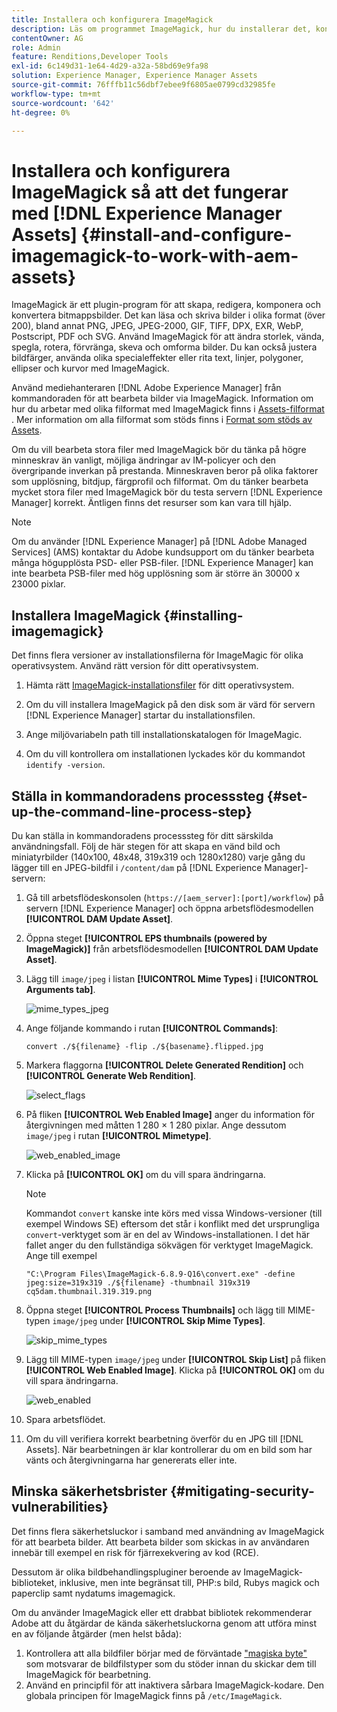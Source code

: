```yaml
---
title: Installera och konfigurera ImageMagick
description: Läs om programmet ImageMagick, hur du installerar det, konfigurerar kommandoradsprocessen och använder det för att redigera, skapa och generera miniatyrbilder från bilder.
contentOwner: AG
role: Admin
feature: Renditions,Developer Tools
exl-id: 6c149d31-1e64-4d29-a32a-58bd69e9fa98
solution: Experience Manager, Experience Manager Assets
source-git-commit: 76fffb11c56dbf7ebee9f6805ae0799cd32985fe
workflow-type: tm+mt
source-wordcount: '642'
ht-degree: 0%

---
```


# Installera och konfigurera ImageMagick så att det fungerar med [!DNL Experience Manager Assets] {#install-and-configure-imagemagick-to-work-with-aem-assets}

ImageMagick är ett plugin-program för att skapa, redigera, komponera och konvertera bitmappsbilder. Det kan läsa och skriva bilder i olika format (över 200), bland annat PNG, JPEG, JPEG-2000, GIF, TIFF, DPX, EXR, WebP, Postscript, PDF och SVG. Använd ImageMagick för att ändra storlek, vända, spegla, rotera, förvränga, skeva och omforma bilder. Du kan också justera bildfärger, använda olika specialeffekter eller rita text, linjer, polygoner, ellipser och kurvor med ImageMagick.

Använd mediehanteraren [!DNL Adobe Experience Manager] från kommandoraden för att bearbeta bilder via ImageMagick. Information om hur du arbetar med olika filformat med ImageMagick finns i [Assets-filformat ](/help/assets/assets-file-format-best-practices.md). Mer information om alla filformat som stöds finns i [Format som stöds av Assets](/help/assets/assets-formats.md).

Om du vill bearbeta stora filer med ImageMagick bör du tänka på högre minneskrav än vanligt, möjliga ändringar av IM-policyer och den övergripande inverkan på prestanda. Minneskraven beror på olika faktorer som upplösning, bitdjup, färgprofil och filformat. Om du tänker bearbeta mycket stora filer med ImageMagick bör du testa servern [!DNL Experience Manager] korrekt. Äntligen finns det resurser som kan vara till hjälp.

>[!NOTE]
>
>Om du använder [!DNL Experience Manager] på [!DNL Adobe Managed Services] (AMS) kontaktar du Adobe kundsupport om du tänker bearbeta många högupplösta PSD- eller PSB-filer. [!DNL Experience Manager] kan inte bearbeta PSB-filer med hög upplösning som är större än 30000 x 23000 pixlar.

## Installera ImageMagick {#installing-imagemagick}

Det finns flera versioner av installationsfilerna för ImageMagic för olika operativsystem. Använd rätt version för ditt operativsystem.

1. Hämta rätt [ImageMagick-installationsfiler](https://www.imagemagick.org/script/download.php) för ditt operativsystem.
1. Om du vill installera ImageMagick på den disk som är värd för servern [!DNL Experience Manager] startar du installationsfilen.

1. Ange miljövariabeln path till installationskatalogen för ImageMagic.
1. Om du vill kontrollera om installationen lyckades kör du kommandot `identify -version`.

## Ställa in kommandoradens processsteg {#set-up-the-command-line-process-step}

Du kan ställa in kommandoradens processsteg för ditt särskilda användningsfall. Följ de här stegen för att skapa en vänd bild och miniatyrbilder (140x100, 48x48, 319x319 och 1280x1280) varje gång du lägger till en JPEG-bildfil i `/content/dam` på [!DNL Experience Manager]-servern:

1. Gå till arbetsflödeskonsolen (`https://[aem_server]:[port]/workflow`) på servern [!DNL Experience Manager] och öppna arbetsflödesmodellen **[!UICONTROL DAM Update Asset]**.
1. Öppna steget **[!UICONTROL EPS thumbnails (powered by ImageMagick)]** från arbetsflödesmodellen **[!UICONTROL DAM Update Asset]**.
1. Lägg till `image/jpeg` i listan **[!UICONTROL Mime Types]** i **[!UICONTROL Arguments tab]**.

   ![mime_types_jpeg](assets/mime_types_jpeg.png)

1. Ange följande kommando i rutan **[!UICONTROL Commands]**:

   `convert ./${filename} -flip ./${basename}.flipped.jpg`

1. Markera flaggorna **[!UICONTROL Delete Generated Rendition]** och **[!UICONTROL Generate Web Rendition]**.

   ![select_flags](assets/select_flags.png)

1. På fliken **[!UICONTROL Web Enabled Image]** anger du information för återgivningen med måtten 1 280 × 1 280 pixlar. Ange dessutom `image/jpeg` i rutan **[!UICONTROL Mimetype]**.

   ![web_enabled_image](assets/web_enabled_image.png)

1. Klicka på **[!UICONTROL OK]** om du vill spara ändringarna.

   >[!NOTE]
   >
   >Kommandot `convert` kanske inte körs med vissa Windows-versioner (till exempel Windows SE) eftersom det står i konflikt med det ursprungliga `convert`-verktyget som är en del av Windows-installationen. I det här fallet anger du den fullständiga sökvägen för verktyget ImageMagick. Ange till exempel
   >
   >
   >`"C:\Program Files\ImageMagick-6.8.9-Q16\convert.exe" -define jpeg:size=319x319 ./${filename} -thumbnail 319x319 cq5dam.thumbnail.319.319.png`

1. Öppna steget **[!UICONTROL Process Thumbnails]** och lägg till MIME-typen `image/jpeg` under **[!UICONTROL Skip Mime Types]**.

   ![skip_mime_types](assets/skip_mime_types.png)

1. Lägg till MIME-typen `image/jpeg` under **[!UICONTROL Skip List]** på fliken **[!UICONTROL Web Enabled Image]**. Klicka på **[!UICONTROL OK]** om du vill spara ändringarna.

   ![web_enabled](assets/web_enabled.png)

1. Spara arbetsflödet.

1. Om du vill verifiera korrekt bearbetning överför du en JPG till [!DNL Assets]. När bearbetningen är klar kontrollerar du om en bild som har vänts och återgivningarna har genererats eller inte.

## Minska säkerhetsbrister {#mitigating-security-vulnerabilities}

Det finns flera säkerhetsluckor i samband med användning av ImageMagick för att bearbeta bilder. Att bearbeta bilder som skickas in av användaren innebär till exempel en risk för fjärrexekvering av kod (RCE).

Dessutom är olika bildbehandlingspluginer beroende av ImageMagick-biblioteket, inklusive, men inte begränsat till, PHP:s bild, Rubys magick och paperclip samt nydatums imagemagick.

Om du använder ImageMagick eller ett drabbat bibliotek rekommenderar Adobe att du åtgärdar de kända säkerhetsluckorna genom att utföra minst en av följande åtgärder (men helst båda):

1. Kontrollera att alla bildfiler börjar med de förväntade [&quot;magiska byte&quot;](https://en.wikipedia.org/wiki/List_of_file_signatures) som motsvarar de bildfilstyper som du stöder innan du skickar dem till ImageMagick för bearbetning.
1. Använd en principfil för att inaktivera sårbara ImageMagick-kodare. Den globala principen för ImageMagick finns på `/etc/ImageMagick`.
